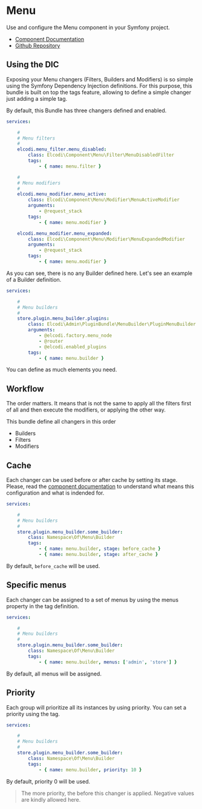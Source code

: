 Menu
====

Use and configure the Menu component in your Symfony project.

* [Component Documentation](http://elcodi.io/docs/components/menu/)
* [Github Repository](https://github.com/elcodi/MenuBundle)

## Using the DIC

Exposing your Menu changers (Filters, Builders and Modifiers) is so simple using
the Symfony Dependency Injection definitions. For this purpose, this bundle is
built on top the tags feature, allowing to define a simple changer just adding
a simple tag.

By default, this Bundle has three changers defined and enabled.

``` yaml
services:

    #
    # Menu filters
    #
    elcodi.menu_filter.menu_disabled:
        class: Elcodi\Component\Menu\Filter\MenuDisabledFilter
        tags:
            - { name: menu.filter }

    #
    # Menu modifiers
    #
    elcodi.menu_modifier.menu_active:
        class: Elcodi\Component\Menu\Modifier\MenuActiveModifier
        arguments:
            - @request_stack
        tags:
            - { name: menu.modifier }

    elcodi.menu_modifier.menu_expanded:
        class: Elcodi\Component\Menu\Modifier\MenuExpandedModifier
        arguments:
            - @request_stack
        tags:
            - { name: menu.modifier }
```

As you can see, there is no any Builder defined here. Let's see an example of a
Builder definition.

``` yaml
services:

    #
    # Menu builders
    #
    store.plugin.menu_builder.plugins:
        class: Elcodi\Admin\PluginBundle\MenuBuilder\PluginMenuBuilder
        arguments:
            - @elcodi.factory.menu_node
            - @router
            - @elcodi.enabled_plugins
        tags:
            - { name: menu.builder }
```

You can define as much elements you need.

## Workflow

The order matters. It means that is not the same to apply all the filters first
of all and then execute the modifiers, or applying the other way.

This bundle define all changers in this order

* Builders
* Filters
* Modifiers

## Cache

Each changer can be used before or after cache by setting its stage. Please, 
read the [component documentation](http://elcodi.io/docs/components/menu/) to 
understand what means this configuration and what is indended for.

``` yaml
services:

    #
    # Menu builders
    #
    store.plugin.menu_builder.some_builder:
        class: Namespace\Of\Menu\Builder
        tags:
            - { name: menu.builder, stage: before_cache }
            - { name: menu.builder, stage: after_cache }
```

By default, `before_cache` will be used.

## Specific menus

Each changer can be assigned to a set of menus by using the menus property in 
the tag definition.

``` yaml
services:

    #
    # Menu builders
    #
    store.plugin.menu_builder.some_builder:
        class: Namespace\Of\Menu\Builder
        tags:
            - { name: menu.builder, menus: ['admin', 'store'] }
```

By default, all menus will be assigned.

## Priority

Each group will prioritize all its instances by using priority. You can set a 
priority using the tag.

``` yaml
services:

    #
    # Menu builders
    #
    store.plugin.menu_builder.some_builder:
        class: Namespace\Of\Menu\Builder
        tags:
            - { name: menu.builder, priority: 10 }
```

By default, priority 0 will be used.

> The more priority, the before this changer is applied. Negative values are
> kindly allowed here.